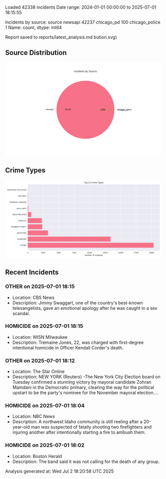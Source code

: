 
Loaded 42338 incidents
Date range: 2024-01-01 00:00:00 to 2025-07-01 18:15:55

Incidents by source:
source
newsapi           42237
chicago_pd          100
chicago_police        1
Name: count, dtype: int64

Report saved to reports/latest_analysis.md
bution.svg)

## Source Distribution
![Source Distribution](images/source_distribution.svg)

## Crime Types
![Crime Types](images/crime_types.svg)

## Recent Incidents

### OTHER on 2025-07-01 18:15
- Location: CBS News
- Description: Jimmy Swaggart, one of the country's best-known televangelists, gave an emotional apology after he was caught in a sex scandal.


### HOMICIDE on 2025-07-01 18:15
- Location: WISN Milwaukee
- Description: Tremaine Jones, 22, was charged with first-degree intentional homicide in Officer Kendall Corder's death.


### OTHER on 2025-07-01 18:12
- Location: The Star Online
- Description: NEW YORK (Reuters) -The New York City Election board on Tuesday confirmed a stunning victory by mayoral candidate Zohran Mamdani in the Democratic primary, clearing the way for the political upstart to be the party's nominee for the November mayoral election.…


### HOMICIDE on 2025-07-01 18:04
- Location: NBC News
- Description: A northwest Idaho community is still reeling after a 20-year-old man was suspected of fatally shooting two firefighters and injuring another after intentionally starting a fire to ambush them.


### HOMICIDE on 2025-07-01 18:02
- Location: Boston Herald
- Description: The band said it was not calling for the death of any group.

Analysis generated at: Wed Jul  2 18:20:58 UTC 2025
